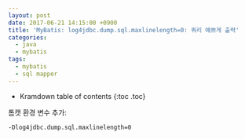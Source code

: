```yaml
---
layout: post
date: 2017-06-21 14:15:00 +0900
title: 'MyBatis: log4jdbc.dump.sql.maxlinelength=0: 쿼리 예쁘게 출력'
categories:
  - java
  - mybatis
tags:
  - mybatis
  - sql mapper
---
```


* Kramdown table of contents
{:toc .toc}

톰캣 환경 변수 추가:

```
-Dlog4jdbc.dump.sql.maxlinelength=0
```
